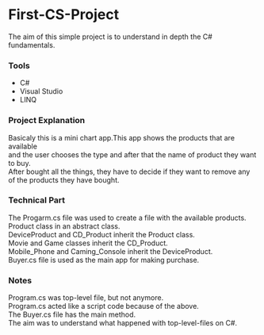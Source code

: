 # First-CS-Project

The aim of this simple project is to understand in depth the C# fundamentals.

### Tools
* C#
* Visual Studio
* LINQ

### Project Explanation

Basicaly this is a mini chart app.This app shows the products that are available &nbsp; <br>
and the user chooses the type and after that the name of product they want to buy. &nbsp; <br>
After bought all the things, they have to decide if they want to remove any of the products they have bought. &nbsp; <br>

### Technical Part

The Progarm.cs file was used to create a file with the available products. &nbsp; <br>
Product class in an abstract class. &nbsp; <br>
DeviceProduct and CD_Product inherit the Product class. &nbsp; <br>
Movie and Game classes inherit the CD_Product. &nbsp; <br>
Mobile_Phone and Caming_Console inherit the DeviceProduct. &nbsp; <br>
Buyer.cs file is used as the main app for making purchase.

### Notes
Program.cs was top-level file, but not anymore. &nbsp; <br>
Program.cs acted like a script code because of the above. &nbsp; <br>
The Buyer.cs file has the main method. &nbsp; <br>
The aim was to understand what happened with top-level-files on C#. &nbsp; <br>
